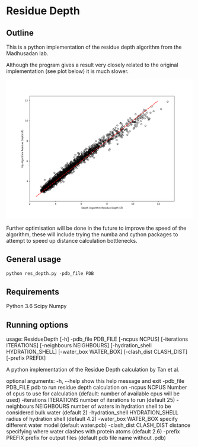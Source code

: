 # Residue Depth
## Outline
This is a python implementation of the residue depth algorithm from the Madhusadan lab.

Although the program gives a result very closely related to the original implementation (see plot below) it is much slower.

![Comparison Plot](comparison.png)

Further optimisation will be done in the future to improve the speed of the algorithm, these will include trying the numba and cython packages to attempt to speed up distance calculation bottlenecks.

## General usage
```
python res_depth.py -pdb_file PDB
```

## Requirements
Python 3.6
Scipy
Numpy

## Running options
usage: ResidueDepth [-h] -pdb_file PDB_FILE [-ncpus NCPUS]
                    [-iterations ITERATIONS] [-neighbours NEIGHBOURS]
                    [-hydration_shell HYDRATION_SHELL] [-water_box WATER_BOX]
                    [-clash_dist CLASH_DIST] [-prefix PREFIX]

A python implementation of the Residue Depth calculation by Tan et al.

optional arguments:
  -h, --help            show this help message and exit
  -pdb_file PDB_FILE    pdb to run residue depth calculation on
  -ncpus NCPUS          Number of cpus to use for calculation (default: number
                        of available cpus will be used)
  -iterations ITERATIONS
                        number of iterations to run (default 25)
  -neighbours NEIGHBOURS
                        number of waters in hydration shell to be considered
                        bulk water (default 2)
  -hydration_shell HYDRATION_SHELL
                        radius of hydration shell (default 4.2)
  -water_box WATER_BOX  specify different water model (default water.pdb)
  -clash_dist CLASH_DIST
                        distance specifying where water clashes with protein
                        atoms (default 2.6)
  -prefix PREFIX        prefix for output files (default pdb file name without
                        .pdb)
